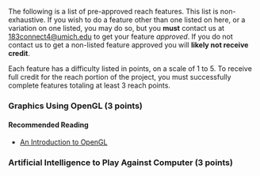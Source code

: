 The following is a list of pre-approved reach features. This list is non-exhaustive. If you wish to do a feature other than one listed on here, or a variation on one listed, you may do so, but you **must** contact us at 183connect4@umich.edu to get your feature _approved_. If you do not contact us to get a non-listed feature approved you will **likely not receive credit**.

Each feature has a difficulty listed in points, on a scale of 1 to 5. To receive full credit for the reach portion of the project, you must successfully complete features totaling at least 3 reach points.

### Graphics Using OpenGL (3 points)

#### Recommended Reading

* [An Introduction to OpenGL](http://www.glprogramming.com/red/chapter01.html)

### Artificial Intelligence to Play Against Computer (3 points)